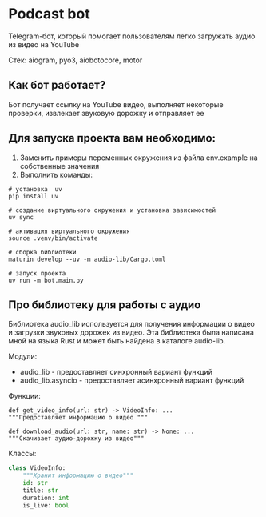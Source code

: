 # Podcast bot
Telegram-бот, который помогает пользователям легко загружать аудио из видео на YouTube

Стек: aiogram, pyo3, aiobotocore, motor

## Как бот работает?                                                                                      
Бот получает ссылку на YouTube видео, выполняет некоторые проверки, извлекает звуковую дорожку и отправляет ее

## Для запуска проекта вам необходимо:
1) Заменить примеры переменных окружения из файла env.example на собственные значения
2) Выполнить команды:
```shell
# установка  uv
pip install uv

# создание виртуального окружения и установка зависимостей
uv sync

# активация виртуального окружения
source .venv/bin/activate

# сборка библиотеки 
maturin develop --uv -m audio-lib/Cargo.toml

# запуск проекта
uv run -m bot.main.py
```

## Про библиотеку для работы с аудио
Библиотека audio_lib используется для получения информации о видео и загрузки звуковых дорожек из видео. 
Эта библиотека была написана мной на языка Rust и может быть найдена в каталоге audio-lib.

Модули:
* audio_lib - предоставляет синхронный вариант функций
* audio_lib.asyncio - предоставляет асинхронный вариант функций

Функции:
```python3
def get_video_info(url: str) -> VideoInfo: ...
"""Предоставляет информацию о видео """

def download_audio(url: str, name: str) -> None: ...
"""Скачивает аудио-дорожку из видео"""
```

Классы:
```python
class VideoInfo:
    """Хранит информацию о видео"""
    id: str
    title: str
    duration: int
    is_live: bool
```